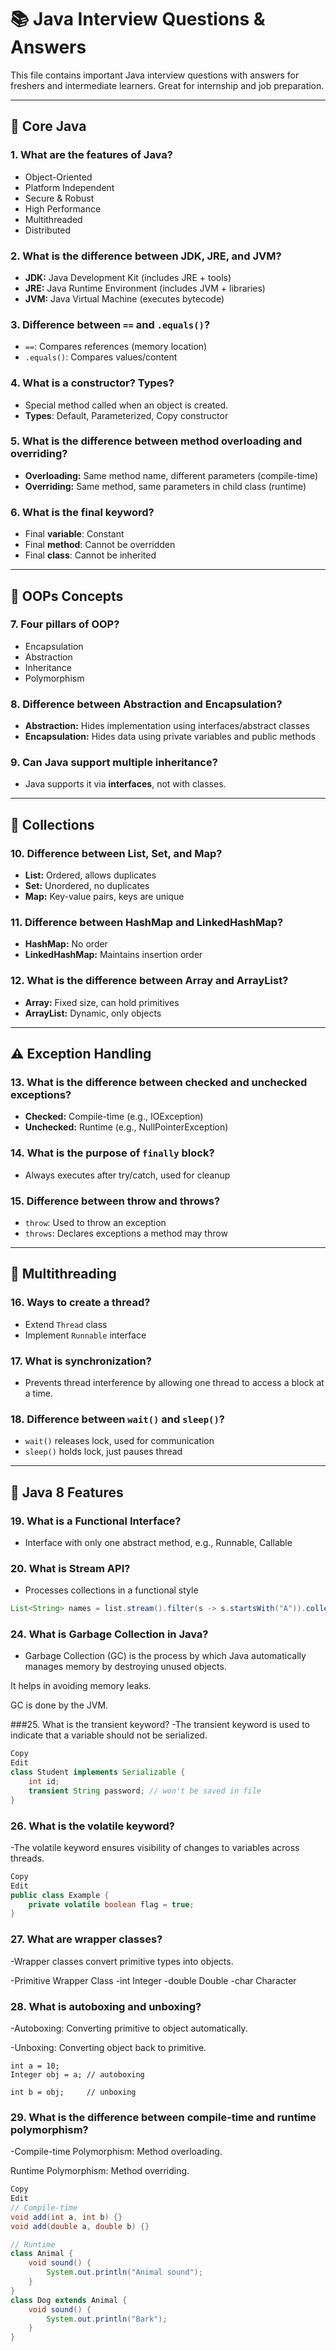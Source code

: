 # 📚 Java Interview Questions & Answers

This file contains important Java interview questions with answers for freshers and intermediate learners. Great for internship and job preparation.

---

## 🧠 Core Java

### 1. What are the features of Java?
- Object-Oriented
- Platform Independent
- Secure & Robust
- High Performance
- Multithreaded
- Distributed

### 2. What is the difference between JDK, JRE, and JVM?
- **JDK:** Java Development Kit (includes JRE + tools)
- **JRE:** Java Runtime Environment (includes JVM + libraries)
- **JVM:** Java Virtual Machine (executes bytecode)

### 3. Difference between `==` and `.equals()`?
- `==`: Compares references (memory location)
- `.equals()`: Compares values/content

### 4. What is a constructor? Types?
- Special method called when an object is created.
- **Types**: Default, Parameterized, Copy constructor

### 5. What is the difference between method overloading and overriding?
- **Overloading:** Same method name, different parameters (compile-time)
- **Overriding:** Same method, same parameters in child class (runtime)

### 6. What is the final keyword?
- Final **variable**: Constant
- Final **method**: Cannot be overridden
- Final **class**: Cannot be inherited

---

## 🧩 OOPs Concepts

### 7. Four pillars of OOP?
- Encapsulation
- Abstraction
- Inheritance
- Polymorphism

### 8. Difference between Abstraction and Encapsulation?
- **Abstraction:** Hides implementation using interfaces/abstract classes
- **Encapsulation:** Hides data using private variables and public methods

### 9. Can Java support multiple inheritance?
- Java supports it via **interfaces**, not with classes.

---

## 🔁 Collections

### 10. Difference between List, Set, and Map?
- **List:** Ordered, allows duplicates
- **Set:** Unordered, no duplicates
- **Map:** Key-value pairs, keys are unique

### 11. Difference between HashMap and LinkedHashMap?
- **HashMap:** No order
- **LinkedHashMap:** Maintains insertion order

### 12. What is the difference between Array and ArrayList?
- **Array:** Fixed size, can hold primitives
- **ArrayList:** Dynamic, only objects

---

## ⚠️ Exception Handling

### 13. What is the difference between checked and unchecked exceptions?
- **Checked:** Compile-time (e.g., IOException)
- **Unchecked:** Runtime (e.g., NullPointerException)

### 14. What is the purpose of `finally` block?
- Always executes after try/catch, used for cleanup

### 15. Difference between throw and throws?
- `throw`: Used to throw an exception
- `throws`: Declares exceptions a method may throw

---

## 🧵 Multithreading

### 16. Ways to create a thread?
- Extend `Thread` class
- Implement `Runnable` interface

### 17. What is synchronization?
- Prevents thread interference by allowing one thread to access a block at a time.

### 18. Difference between `wait()` and `sleep()`?
- `wait()` releases lock, used for communication
- `sleep()` holds lock, just pauses thread

---

## 🚀 Java 8 Features

### 19. What is a Functional Interface?
- Interface with only one abstract method, e.g., Runnable, Callable

### 20. What is Stream API?
- Processes collections in a functional style

```java
List<String> names = list.stream().filter(s -> s.startsWith("A")).collect(Collectors.toList());
```
### 24. What is Garbage Collection in Java?
- Garbage Collection (GC) is the process by which Java automatically manages memory by destroying unused objects.

It helps in avoiding memory leaks.

GC is done by the JVM.

###25. What is the transient keyword?
-The transient keyword is used to indicate that a variable should not be serialized.

```java
Copy
Edit
class Student implements Serializable {
    int id;
    transient String password; // won't be saved in file
}
```
### 26. What is the volatile keyword?
-The volatile keyword ensures visibility of changes to variables across threads.

```java
Copy
Edit
public class Example {
    private volatile boolean flag = true;
}
```
### 27. What are wrapper classes?
-Wrapper classes convert primitive types into objects.

-Primitive	Wrapper Class
-int	Integer
-double	Double
-char	Character

### 28. What is autoboxing and unboxing?
-Autoboxing: Converting primitive to object automatically.

-Unboxing: Converting object back to primitive.
```
int a = 10;
Integer obj = a; // autoboxing

int b = obj;     // unboxing
````

### 29. What is the difference between compile-time and runtime polymorphism?
-Compile-time Polymorphism: Method overloading.

Runtime Polymorphism: Method overriding.

```java
Copy
Edit
// Compile-time
void add(int a, int b) {}
void add(double a, double b) {}

// Runtime
class Animal {
    void sound() {
        System.out.println("Animal sound");
    }
}
class Dog extends Animal {
    void sound() {
        System.out.println("Bark");
    }
}
```

